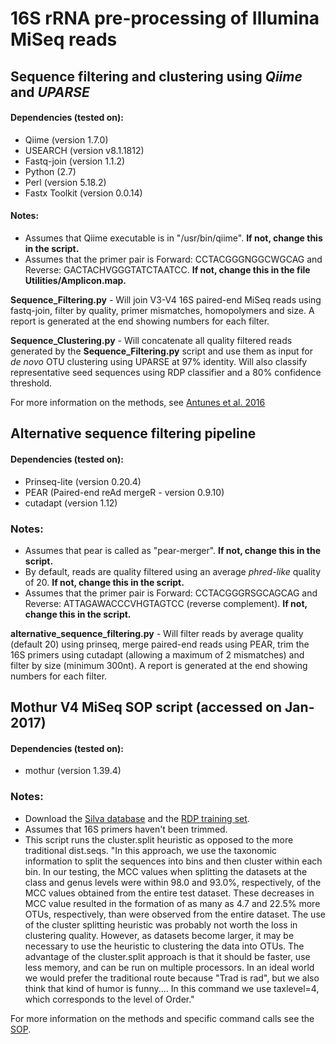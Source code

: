 # 16S rRNA pre-processing of Illumina MiSeq reads

## Sequence filtering and clustering using *Qiime* and *UPARSE* 

#### Dependencies (tested on):
* Qiime (version 1.7.0)
* USEARCH (version v8.1.1812)
* Fastq-join (version 1.1.2)
* Python (2.7)
* Perl (version 5.18.2)
* Fastx Toolkit (version 0.0.14)

#### Notes:
* Assumes that Qiime executable is in "/usr/bin/qiime". **If not, change this in the script.** 
* Assumes that the primer pair is Forward: CCTACGGGNGGCWGCAG and Reverse: GACTACHVGGGTATCTAATCC. 
**If not, change this in the file Utilities/Amplicon.map.**

**Sequence_Filtering.py** - Will join V3-V4 16S paired-end MiSeq reads using fastq-join, filter by quality, primer mismatches, homopolymers and size. A report is generated at the end showing numbers for each filter. 

**Sequence_Clustering.py** - Will concatenate all quality filtered reads generated by the **Sequence_Filtering.py** script and use them as input for *de novo* OTU clustering using UPARSE at 97% identity. Will also classify representative seed sequences using RDP classifier and a 80% confidence threshold. 

For more information on the methods, see [Antunes et al. 2016](http://www.nature.com/articles/srep38915)

## Alternative sequence filtering pipeline

#### Dependencies (tested on):
* Prinseq-lite (version 0.20.4)
* PEAR (Paired-end reAd mergeR - version 0.9.10)
* cutadapt (version 1.12)

### Notes:
* Assumes that pear is called as "pear-merger". **If not, change this in the script.**
* By default, reads are quality filtered using an average *phred-like* quality of 20. **If not, change this in the script.**
* Assumes that the primer pair is Forward: CCTACGGGRSGCAGCAG and Reverse: ATTAGAWACCCVHGTAGTCC (reverse complement). 
**If not, change this in the script.**

**alternative_sequence_filtering.py** - Will filter reads by average quality (default 20) using prinseq, merge paired-end reads using PEAR, trim the 16S primers using cutadapt (allowing a maximum of 2 mismatches) and filter by size (minimum 300nt). A report is generated at the end showing numbers for each filter.

## Mothur V4 MiSeq SOP script (accessed on Jan-2017)

#### Dependencies (tested on):
* mothur (version 1.39.4)

### Notes:
* Download the [Silva database](https://www.mothur.org/w/images/9/98/Silva.bacteria.zip) and the [RDP training set](https://www.mothur.org/w/images/5/59/Trainset9_032012.pds.zip). 
* Assumes that 16S primers haven't been trimmed. 
* This script runs the cluster.split heuristic as opposed to the more traditional dist.seqs. 
"In this approach, we use the taxonomic information to split the sequences into bins and then cluster within each bin. In our testing, the MCC values when splitting the datasets at the class and genus levels were within 98.0 and 93.0%, respectively, of the MCC values obtained from the entire test dataset. These decreases in MCC value resulted in the formation of as many as 4.7 and 22.5% more OTUs, respectively, than were observed from the entire dataset. The use of the cluster splitting heuristic was probably not worth the loss in clustering quality. However, as datasets become larger, it may be necessary to use the heuristic to clustering the data into OTUs. The advantage of the cluster.split approach is that it should be faster, use less memory, and can be run on multiple processors. In an ideal world we would prefer the traditional route because "Trad is rad", but we also think that kind of humor is funny.... In this command we use taxlevel=4, which corresponds to the level of Order."

For more information on the methods and specific command calls see the [SOP](https://www.mothur.org/wiki/MiSeq_SOP). 


